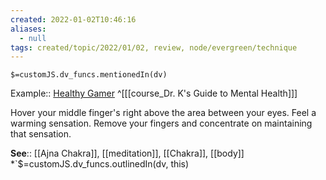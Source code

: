```yaml
---
created: 2022-01-02T10:46:16
aliases:
  - null
tags: created/topic/2022/01/02, review, node/evergreen/technique
---
```

`$=customJS.dv_funcs.mentionedIn(dv)`

Example:: [Healthy Gamer](https://coaching.healthygamer.gg/guide/lessons/knowledge-and-the-mind/meditations/activating-ajna-chakra)
^[[[course_Dr. K's Guide to Mental Health]]]

Hover your middle finger's right above the area between your eyes. Feel a warming sensation. Remove your fingers and concentrate on maintaining that sensation.

**See**:: [[Ajna Chakra]], [[meditation]], [[Chakra]], [[body]]
*`$=customJS.dv_funcs.outlinedIn(dv, this)
